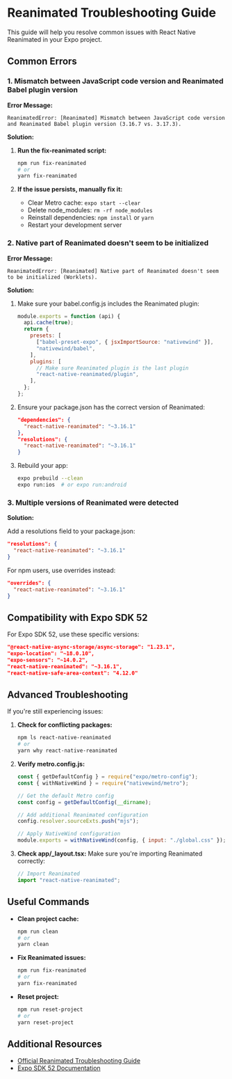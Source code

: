 # Reanimated Troubleshooting Guide

This guide will help you resolve common issues with React Native Reanimated in your Expo project.

## Common Errors

### 1. Mismatch between JavaScript code version and Reanimated Babel plugin version

**Error Message:**
```
ReanimatedError: [Reanimated] Mismatch between JavaScript code version and Reanimated Babel plugin version (3.16.7 vs. 3.17.3).
```

**Solution:**

1. **Run the fix-reanimated script:**
   ```bash
   npm run fix-reanimated
   # or
   yarn fix-reanimated
   ```

2. **If the issue persists, manually fix it:**
   - Clear Metro cache: `expo start --clear`
   - Delete node_modules: `rm -rf node_modules`
   - Reinstall dependencies: `npm install` or `yarn`
   - Restart your development server

### 2. Native part of Reanimated doesn't seem to be initialized

**Error Message:**
```
ReanimatedError: [Reanimated] Native part of Reanimated doesn't seem to be initialized (Worklets).
```

**Solution:**

1. Make sure your babel.config.js includes the Reanimated plugin:
   ```javascript
   module.exports = function (api) {
     api.cache(true);
     return {
       presets: [
         ["babel-preset-expo", { jsxImportSource: "nativewind" }],
         "nativewind/babel",
       ],
       plugins: [
         // Make sure Reanimated plugin is the last plugin
         "react-native-reanimated/plugin",
       ],
     };
   };
   ```

2. Ensure your package.json has the correct version of Reanimated:
   ```json
   "dependencies": {
     "react-native-reanimated": "~3.16.1"
   },
   "resolutions": {
     "react-native-reanimated": "~3.16.1"
   }
   ```

3. Rebuild your app:
   ```bash
   expo prebuild --clean
   expo run:ios  # or expo run:android
   ```

### 3. Multiple versions of Reanimated were detected

**Solution:**

Add a resolutions field to your package.json:

```json
"resolutions": {
  "react-native-reanimated": "~3.16.1"
}
```

For npm users, use overrides instead:

```json
"overrides": {
  "react-native-reanimated": "~3.16.1"
}
```

## Compatibility with Expo SDK 52

For Expo SDK 52, use these specific versions:

```json
"@react-native-async-storage/async-storage": "1.23.1",
"expo-location": "~18.0.10",
"expo-sensors": "~14.0.2",
"react-native-reanimated": "~3.16.1",
"react-native-safe-area-context": "4.12.0"
```

## Advanced Troubleshooting

If you're still experiencing issues:

1. **Check for conflicting packages:**
   ```bash
   npm ls react-native-reanimated
   # or
   yarn why react-native-reanimated
   ```

2. **Verify metro.config.js:**
   ```javascript
   const { getDefaultConfig } = require("expo/metro-config");
   const { withNativeWind } = require("nativewind/metro");

   // Get the default Metro config
   const config = getDefaultConfig(__dirname);

   // Add additional Reanimated configuration
   config.resolver.sourceExts.push("mjs");

   // Apply NativeWind configuration
   module.exports = withNativeWind(config, { input: "./global.css" });
   ```

3. **Check app/_layout.tsx:**
   Make sure you're importing Reanimated correctly:
   ```javascript
   // Import Reanimated
   import "react-native-reanimated";
   ```

## Useful Commands

- **Clean project cache:**
  ```bash
  npm run clean
  # or
  yarn clean
  ```

- **Fix Reanimated issues:**
  ```bash
  npm run fix-reanimated
  # or
  yarn fix-reanimated
  ```

- **Reset project:**
  ```bash
  npm run reset-project
  # or
  yarn reset-project
  ```

## Additional Resources

- [Official Reanimated Troubleshooting Guide](https://docs.swmansion.com/react-native-reanimated/docs/guides/troubleshooting)
- [Expo SDK 52 Documentation](https://docs.expo.dev/versions/v52.0.0/)
